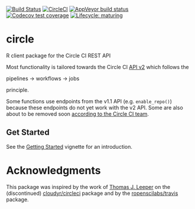 
<!-- badges: start -->

[![Build
Status](https://img.shields.io/travis/ropenscilabs/circle/master?label=macOS&logo=travis&style=flat-square)](https://travis-ci.org/ropenscilabs/circle)
[![CircleCI](https://img.shields.io/circleci/build/gh/ropenscilabs/circle/master?label=Linux&logo=circle&logoColor=green&style=flat-square)](https://circleci.com/gh/ropenscilabs/circle)
[![AppVeyor build
status](https://img.shields.io/appveyor/ci/ropenscilabs/circle?label=Windows&logo=appveyor&style=flat-square)](https://ci.appveyor.com/project/ropenscilabs/circle)
[![Codecov test
coverage](https://codecov.io/gh/ropenscilabs/circle/branch/master/graph/badge.svg)](https://codecov.io/gh/ropenscilabs/circle?branch=master)
[![Lifecycle:
maturing](https://img.shields.io/badge/lifecycle-maturing-blue.svg)](https://www.tidyverse.org/lifecycle/#maturing)
<!-- badges: end -->

# circle

R client package for the Circle CI REST API

Most functionality is tailored towards the Circle CI [API
v2](https://github.com/CircleCI-Public/api-preview-docs) which follows
the

pipelines -\> workflows -\> jobs

principle.

Some functions use endpoints from the v1.1 API (e.g. `enable_repo()`)
because these endpoints do not yet work with the v2 API. Some are also
about to be removed soon [according to the Circle CI
team](https://github.com/CircleCI-Public/api-preview-docs/blob/master/docs/api-changes.md#endpoints-likely-being-removed-in-api-v2-still-available-in-v11-for-now).

## Get Started

See the [Getting
Started](https://ropenscilabs.github.io/circle/articles/circle.html)
vignette for an introduction.

# Acknowledgments

This package was inspired by the work of [Thomas J.
Leeper](https://github.com/leeper) on the (discontinued)
[cloudyr/circleci](https://github.com/cloudyr/circleci) package and by
the [ropenscilabs/travis](https://github.com/ropenscilabs/travis)
package.

